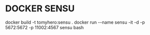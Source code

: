 DOCKER SENSU 
===========


docker build -t tomyhero:sensu .
docker run --name sensu -it -d -p 5672:5672 -p 11002:4567 sensu bash


